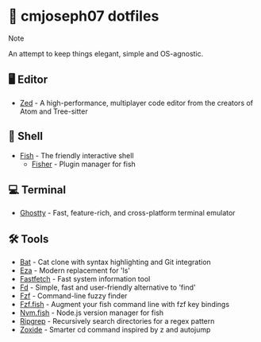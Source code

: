 # 🚀 cmjoseph07 dotfiles

> [!NOTE]
> An attempt to keep things elegant, simple and OS-agnostic.

## 🖥️ Editor

- [Zed](https://github.com/zed-industries/zed) - A high-performance, multiplayer code editor from the creators of Atom and Tree-sitter

## 🐚 Shell

- [Fish](https://github.com/fish-shell/fish-shell) - The friendly interactive shell
  - [Fisher](https://github.com/jorgebucaran/fisher) - Plugin manager for fish

## 💻 Terminal

- [Ghostty](https://github.com/ghostty-org/ghostty) - Fast, feature-rich, and cross-platform terminal emulator

## 🛠️ Tools

- [Bat](https://github.com/sharkdp/bat) - Cat clone with syntax highlighting and Git integration
- [Eza](https://github.com/eza-community/eza) - Modern replacement for 'ls'
- [Fastfetch](https://github.com/fastfetch-cli/fastfetch) - Fast system information tool
- [Fd](https://github.com/sharkdp/fd) - Simple, fast and user-friendly alternative to 'find'
- [Fzf](https://github.com/junegunn/fzf) - Command-line fuzzy finder
- [Fzf.fish](https://github.com/PatrickF1/fzf.fish) - Augment your fish command line with fzf key bindings
- [Nvm.fish](https://github.com/jorgebucaran/nvm.fish) - Node.js version manager for fish
- [Ripgrep](https://github.com/BurntSushi/ripgrep) - Recursively search directories for a regex pattern
- [Zoxide](https://github.com/ajeetdsouza/zoxide) - Smarter cd command inspired by z and autojump
